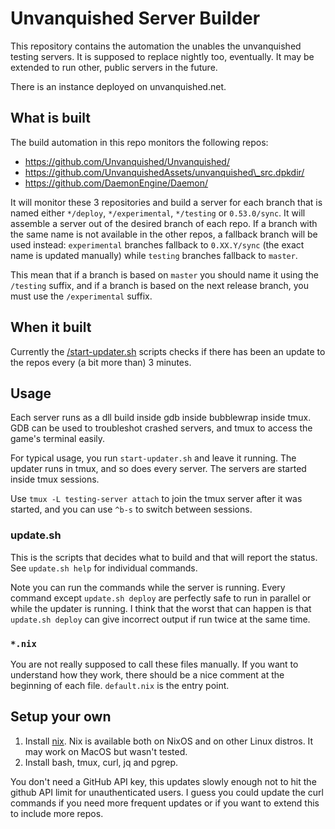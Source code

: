 # Unvanquished Server Builder

This repository contains the automation the unables the unvanquished testing
servers. It is supposed to replace nightly too, eventually. It may be extended
to run other, public servers in the future.

There is an instance deployed on unvanquished.net.

## What is built

The build automation in this repo monitors the following repos:

* https://github.com/Unvanquished/Unvanquished/
* https://github.com/UnvanquishedAssets/unvanquished\_src.dpkdir/
* https://github.com/DaemonEngine/Daemon/

It will monitor these 3 repositories and build a server for each branch that is
named either `*/deploy`, `*/experimental`, `*/testing` or `0.53.0/sync`. It
will assemble a server out of the desired branch of each repo. If a branch with
the same name is not available in the other repos, a fallback branch will be
used instead: `experimental` branches fallback to `0.XX.Y/sync` (the exact name
is updated manually) while `testing` branches fallback to `master`.

This mean that if a branch is based on `master` you should name it using the
`/testing` suffix, and if a branch is based on the next release branch, you
must use the `/experimental` suffix.

## When it built

Currently the [/start-updater.sh](/start-updater.sh) scripts checks if there
has been an update to the repos every (a bit more than) 3 minutes.

## Usage

Each server runs as a dll build inside gdb inside bubblewrap inside tmux. GDB
can be used to troubleshot crashed servers, and tmux to access the game's
terminal easily.

For typical usage, you run `start-updater.sh` and leave it running. The updater
runs in tmux, and so does every server. The servers are started inside tmux
sessions.

Use `tmux -L testing-server attach` to join the tmux server after it was started,
and you can use `^b-s` to switch between sessions.

### update.sh

This is the scripts that decides what to build and that will report the status.
See `update.sh help` for individual commands.

Note you can run the commands while the server is running. Every command except
`update.sh deploy` are perfectly safe to run in parallel or while the updater
is running. I think that the worst that can happen is that `update.sh deploy`
can give incorrect output if run twice at the same time.

### `*.nix`

You are not really supposed to call these files manually. If you want to
understand how they work, there should be a nice comment at the beginning of
each file. `default.nix` is the entry point.

## Setup your own

1. Install [nix](https://nixos.org/download.html#nix-install-linux). Nix is
   available both on NixOS and on other Linux distros. It may work on MacOS but
   wasn't tested.
2. Install bash, tmux, curl, jq and pgrep.

You don't need a GitHub API key, this updates slowly enough not to hit the
github API limit for unauthenticated users. I guess you could update the curl
commands if you need more frequent updates or if you want to extend this to
include more repos.
